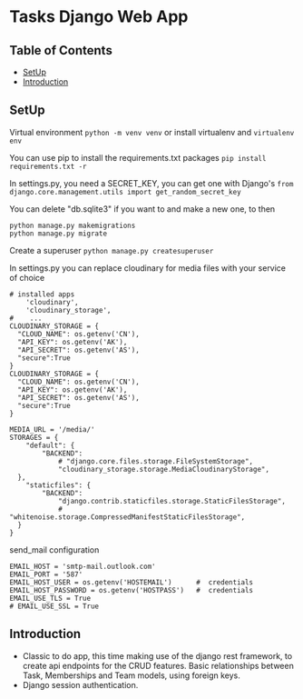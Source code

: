 # Tasks Django Web App

## Table of Contents
- [SetUp](#setup)
- [Introduction](#introduction)
 
## SetUp
Virtual environment
```python -m venv venv```
or install virtualenv and
```virtualenv env```

You can use pip to install the requirements.txt packages
```pip install requirements.txt -r```

In settings.py, you need a SECRET_KEY, you can get one with Django's
```from django.core.management.utils import get_random_secret_key```

You can delete "db.sqlite3" if you want to and make a new one, to then
```
python manage.py makemigrations
python manage.py migrate
```

Create a superuser
```python manage.py createsuperuser```

In settings.py you can replace cloudinary for media files with your service of choice
```
# installed apps
    'cloudinary',
    'cloudinary_storage',
#    ...
CLOUDINARY_STORAGE = {
  "CLOUD_NAME": os.getenv('CN'),
  "API_KEY": os.getenv('AK'),
  "API_SECRET": os.getenv('AS'),
  "secure":True
}
CLOUDINARY_STORAGE = {
  "CLOUD_NAME": os.getenv('CN'),
  "API_KEY": os.getenv('AK'),
  "API_SECRET": os.getenv('AS'),
  "secure":True
}

MEDIA_URL = '/media/'
STORAGES = {
    "default": {
        "BACKEND": 
            # "django.core.files.storage.FileSystemStorage",
            "cloudinary_storage.storage.MediaCloudinaryStorage",
  },
    "staticfiles": {
        "BACKEND":
            "django.contrib.staticfiles.storage.StaticFilesStorage",
            # "whitenoise.storage.CompressedManifestStaticFilesStorage",
  }
}
```

send_mail configuration
```
EMAIL_HOST = 'smtp-mail.outlook.com'
EMAIL_PORT = '587'
EMAIL_HOST_USER = os.getenv('HOSTEMAIL')      #  credentials
EMAIL_HOST_PASSWORD = os.getenv('HOSTPASS')   #  credentials
EMAIL_USE_TLS = True
# EMAIL_USE_SSL = True
```

## Introduction
- Classic to do app, this time making use of the django rest framework, to create api endpoints for the CRUD features. Basic relationships between Task, Memberships and Team models, using foreign keys.
- Django session authentication.
